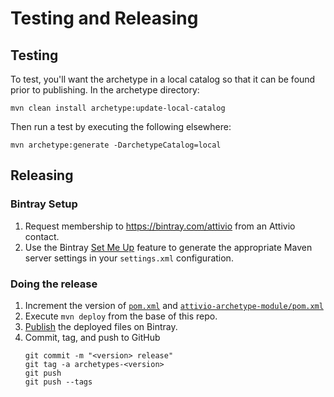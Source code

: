 # Testing and Releasing

## Testing

To test, you'll want the archetype in a local catalog so that it can be found prior to publishing.  In the archetype directory:

    mvn clean install archetype:update-local-catalog

Then run a test by executing the following elsewhere:

    mvn archetype:generate -DarchetypeCatalog=local

## Releasing

### Bintray Setup

1. Request membership to https://bintray.com/attivio from an Attivio contact.
2. Use the Bintray [Set Me Up](https://www.jfrog.com/confluence/display/BT/Main+Features#MainFeatures-SetMeUp) feature to generate the appropriate Maven server settings in your `settings.xml` configuration.

### Doing the release

1. Increment the version of [`pom.xml`](pom.xml) and [`attivio-archetype-module/pom.xml`](attivio-archetype-module/pom.xml)
2. Execute `mvn deploy` from the base of this repo.
3. [Publish](https://www.jfrog.com/confluence/display/BT/Managing+Uploaded+Content#ManagingUploadedContent-Publishing) the deployed files on Bintray.
4. Commit, tag, and push to GitHub
   ```
   git commit -m "<version> release"
   git tag -a archetypes-<version>
   git push
   git push --tags
   ```
